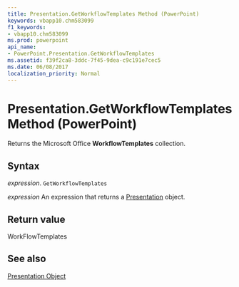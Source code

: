 ```yaml
---
title: Presentation.GetWorkflowTemplates Method (PowerPoint)
keywords: vbapp10.chm583099
f1_keywords:
- vbapp10.chm583099
ms.prod: powerpoint
api_name:
- PowerPoint.Presentation.GetWorkflowTemplates
ms.assetid: f39f2ca8-3ddc-7f45-9dea-c9c191e7cec5
ms.date: 06/08/2017
localization_priority: Normal
---
```



# Presentation.GetWorkflowTemplates Method (PowerPoint)

Returns the Microsoft Office  **WorkflowTemplates** collection.


## Syntax

 _expression_. `GetWorkflowTemplates`

 _expression_ An expression that returns a [Presentation](./PowerPoint.Presentation.md) object.


## Return value

WorkFlowTemplates


## See also


[Presentation Object](PowerPoint.Presentation.md)

